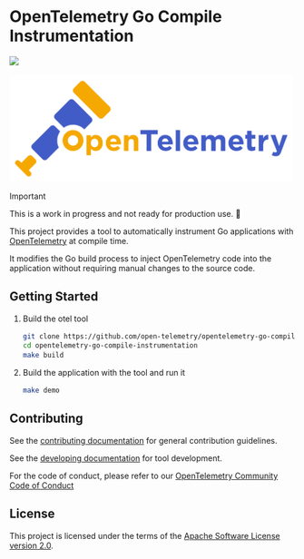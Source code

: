 # OpenTelemetry Go Compile Instrumentation

[![](https://img.shields.io/badge/slack-@cncf/otel--gocomp-blue.svg?logo=opentelemetry)](https://cloud-native.slack.com/archives/C088D8GSSSF)  &nbsp;

<img src="./docs/assets/otel-logo.png" alt="OpenTelemetry Logo" width="500">

> [!IMPORTANT]
> This is a work in progress and not ready for production use. 🚨

This project provides a tool to automatically instrument Go applications with
[OpenTelemetry](https://opentelemetry.io/) at compile time.

It modifies the Go build process to inject OpenTelemetry code into the application without
requiring manual changes to the source code.

## Getting Started

1. Build the otel tool

    ```bash
    git clone https://github.com/open-telemetry/opentelemetry-go-compile-instrumentation.git
    cd opentelemetry-go-compile-instrumentation
    make build
    ```

2. Build the application with the tool and run it

    ```bash
    make demo
    ```

## Contributing

See the [contributing documentation](CONTRIBUTING.md) for general contribution guidelines.

See the [developing documentation](./docs/developing.md) for tool development.

For the code of conduct, please refer to our [OpenTelemetry Community Code of Conduct](https://github.com/open-telemetry/community/blob/main/code-of-conduct.md)

## License

This project is licensed under the terms of the [Apache Software License version 2.0](./LICENSE).

